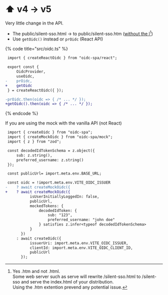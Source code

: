 # ⬆️ v4 -> v5

Very little change in the API. &#x20;

* The public/silent-sso.html -> to public/silent-sso.htm ([without the l](#user-content-fn-1)[^1])&#x20;
* Use `getOidc()` instead or `prOidc` (React API)

{% code title="src/oidc.ts" %}
```diff
 import { createReactOidc } from "oidc-spa/react";
 
 export const {
     OidcProvider,
     useOidc,
-    prOidc,
+    getOidc
 } = createReactOidc({ });

-prOidc.then(oidc => { /* ... */ });
+getOidc().then(oidc => { /* ... */ });
```
{% endcode %}

If you are using the mock with the vanilla API (not React)

```diff
 import { createOidc } from "oidc-spa";
 import { createMockOidc } from "oidc-spa/mock";
 import { z } from "zod";

 const decodedIdTokenSchema = z.object({
     sub: z.string(),
     preferred_username: z.string()
 });

 const publicUrl= import.meta.env.BASE_URL;

 const oidc = !import.meta.env.VITE_OIDC_ISSUER
-    ? await createMockOidc({
+    ? await createMockOidc({
           isUserInitiallyLoggedIn: false,
           publicUrl,
           mockedTokens: {
               decodedIdToken: {
                   sub: "123",
                   preferred_username: "john doe"
               } satisfies z.infer<typeof decodedIdTokenSchema>
           }
       })
     : await createOidc({
           issuerUri: import.meta.env.VITE_OIDC_ISSUER,
           clientId: import.meta.env.VITE_OIDC_CLIENT_ID,
           publicUrl
       });
```

[^1]: Yes .htm and not .html.  \
    Some web server such as serve will rewrite /silent-sso.html to /silent-sso and serve the index.html of your distribution.  \
    Using the .htm extention prevend any potential issue.
